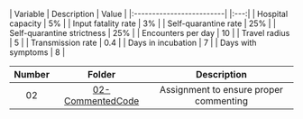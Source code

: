 | Variable | Description | Value | 
|:-------------------------|
|:---:|
| Hospital capacity | 5% | 
| Input fatality rate | 3% |
| Self-quarantine rate | 25% |
| Self-quarantine strictness | 25% |
| Encounters per day | 10 |
| Travel radius | 5 |
| Transmission rate | 0.4 |
| Days in incubation | 7 |
| Days with symptoms | 8 |

| Number        | Folder                                                        | Description                          |
|:-------------:|:-------------------------------------------------------------:|:------------------------------------:|
| 02            | [02-CommentedCode](https://github.com/Landon-Brown1/2143-OOP-Brown/tree/master/Assignments/02-CommentedCode "02-CommentedCode") |Assignment to ensure proper commenting|